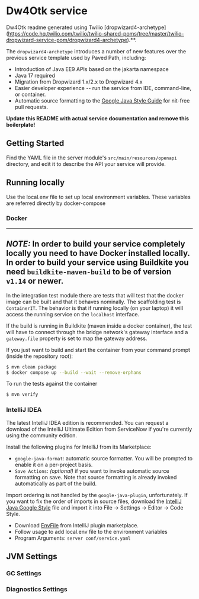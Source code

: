 # Dw4Otk service

Dw4Otk readme generated using Twilio
[dropwizard4-archetype] (https://code.hq.twilio.com/twilio/twilio-shared-poms/tree/master/twilio-dropwizard-service-pom/dropwizard4-archetype).**.

The `dropwizard4-archetype` introduces a number of new features over the previous service template used by Paved Path, including:


- Introduction of Java EE9 APIs based on the jakarta namespace
- Java 17 required
- Migration from Dropwizard 1.x/2.x to Dropwizard 4.x
- Easier developer experience -- run the service from IDE, command-line, or container.
- Automatic source formatting to the [Google Java Style Guide](https://google.github.io/styleguide/javaguide.html) for nit-free pull requests.

**Update this README with actual service documentation and remove this boilerplate!**

## Getting Started

Find the YAML file in the server module's `src/main/resources/openapi`
directory, and edit it to describe the API your service will provide.

## Running locally

Use the local.env file to set up local environment variables.
These variables are referred directly by docker-compose

### Docker

---
**_NOTE:_**  In order to build your service completely locally you need to have Docker installed locally. In order to
build your service using Buildkite you need `buildkite-maven-build` to be of version `v1.14` or newer.
---

In the integration test module there are tests that will test that the docker image can be built and that
it behaves nominally. The scaffolding test is `ContainerIT`.  The behavior is that if running locally (on your laptop)
it will access the running service on the `localhost` interface.

If the build is running in Buildkite (maven inside a docker container), the test will have to connect through the
bridge network's gateway interface and a `gateway.file` property is set to map the gateway address.

If you just want to build and start the container from your command prompt (inside the repository root):

```bash
$ mvn clean package
$ docker compose up --build --wait --remove-orphans
```

To run the tests against the container

```bash
$ mvn verify
```

### IntelliJ IDEA

The latest IntelliJ IDEA edition is recommended. You can request a download of the IntelliJ Ultimate Edition from
ServiceNow if you're currently using the community edition.

Install the following plugins for IntelliJ from its Marketplace:

- `google-java-format`: automatic source formatter. You will be prompted to enable it on a per-project basis.
- `Save Actions`: _(optional)_ if you want to invoke automatic source formatting on save. Note that source formatting is already invoked automatically as part of the build.

Import ordering is not handled by the `google-java-plugin`, unfortunately. If you want to fix the order of imports in
source files, download the [IntelliJ Java Google Style](https://raw.githubusercontent.com/google/styleguide/gh-pages/intellij-java-google-style.xml)
file and import it into File → Settings → Editor → Code Style.

* Download [EnvFile](https://github.com/Ashald/EnvFile) from IntelliJ plugin marketplace.
* Follow usage to add local.env file to the environment variables
* Program Arguments: `server conf/service.yaml`

## JVM Settings

### GC Settings

### Diagnostics Settings
